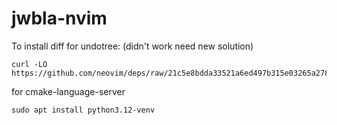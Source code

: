 # jwbla-nvim


To install diff for undotree: (didn't work need new solution)
```
curl -LO https://github.com/neovim/deps/raw/21c5e8bdda33521a6ed497b315e03265a2785cbc/opt/diff.exe
```

for cmake-language-server
```
sudo apt install python3.12-venv
```
